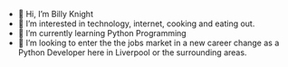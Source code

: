 - 👋 Hi, I’m Billy Knight
- 👀 I’m interested in technology, internet, cooking and eating out.
- 🌱 I’m currently learning Python Programming
- 💞️ I’m looking to enter the the jobs market in a new career change as a Python Developer here in Liverpool or the surrounding areas.

<!---
Billy Knight's Portfolio is a ✨ special ✨ repository because its `README.md` (this file) appears on your GitHub profile.
You can click the Preview link to take a look at your changes.
--->
